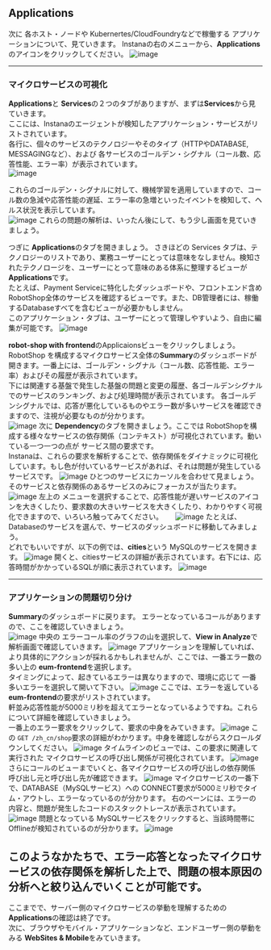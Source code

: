 ## Applications

次に 各ホスト・ノードや Kubernertes/CloudFoundryなどで稼働する アプリケーションについて、見ていきます。
Instanaの右のメニューから、**Applications**のアイコンをクリックしてください。
![image](https://user-images.githubusercontent.com/22209835/114327991-3efac480-9b76-11eb-98a9-5bd536f758ac.png)

---
### マイクロサービスの可視化

**Applications**と **Services**の２つのタブがありますが、まずは**Services**から見ていきます。  
ここには、Instanaのエージェントが検知したアプリケーション・サービスがリストされています。  
各行に、個々のサービスのテクノロジーやそのタイプ（HTTPやDATABASE, MESSAGINGなど）、および 各サービスのゴールデン・シグナル（コール数、応答性能、エラー率）が表示されています。  
![image](https://user-images.githubusercontent.com/22209835/114327943-1672ca80-9b76-11eb-8d12-07546767428d.png)

これらのゴールデン・シグナルに対して、機械学習を適用していますので、コール数の急減や応答性能の遅延、エラー率の急増といったイベントを検知して、ヘルス状況を表示しています。  
![image](https://user-images.githubusercontent.com/22209835/114327953-212d5f80-9b76-11eb-95d0-15725d6e37d0.png)
これらの問題の解析は、いったん後にして、もう少し画面を見ていきましょう。

つぎに **Applications**のタブを開きましょう。
さきほどの Services タブは、テクノロジーのリストであり、業務ユーザーにとっては意味をなしません。検知されたテクノロージを、ユーザーにとって意味のある体系に整理するビューが**Applications**です。  
たとえば、Payment Serviceに特化したダッシュボードや、フロントエンド含めRobotShop全体のサービスを確認するビューです。また、DB管理者には、稼働するDatabaseすべてを含むビューが必要かもしません。  
このアプリケーション・タブは、ユーザーにとって管理しやすいよう、自由に編集が可能です。
![image](https://user-images.githubusercontent.com/22209835/114328104-8d0fc800-9b76-11eb-8d67-ee44778b3a52.png)

**robot-shop with frontend**のApplicaionsビューをクリックしましょう。  
RobotShop を構成するマイクロサービス全体の**Summary**のダッシュボードが開きます。一番上には、ゴールデン・シグナル（コール数、応答性能、エラー率）およびその履歴が表示されています。  
下には関連する基盤で発生した基盤の問題と変更の履歴、各ゴールデンシグナルでのサービスのランキング、および処理時間が表示されています。
各ゴールデンシグナルでは、応答が悪化しているものやエラー数が多いサービスを確認できますので、注視が必要なものが分かります。  
![image](https://user-images.githubusercontent.com/22209835/114328371-58e8d700-9b77-11eb-8f87-efd864dd792c.png)
次に **Dependency**のタブを開きましょう。ここでは RobotShopを構成する様々なサービスの依存関係（コンテキスト）が可視化されています。動いている一つ一つの点が サービス間の要求です。  
Instanaは、これらの要求を解析することで、依存関係をダイナミックに可視化しています。もし色が付いているサービスがあれば、それは問題が発生しているサービスです。
![image](https://user-images.githubusercontent.com/22209835/114328391-74ec7880-9b77-11eb-931e-dafc0529b079.png)
ひとつのサービスにカーソルを合わせて見ましょう。そのサービスと依存関係のあるサービスのみにフォーカスが当たります。
![image](https://user-images.githubusercontent.com/22209835/114328413-83d32b00-9b77-11eb-82cf-ceed09b80092.png)
左上の メニューを選択することで、応答性能が遅いサービスのアイコンを大きくしたり、要求数の大きいサービスを大きくしたり、わかりやすく可視化できますので、いろいろ触ってみてください。　　
![image](https://user-images.githubusercontent.com/22209835/114328451-a49b8080-9b77-11eb-8b8e-ee7c427bbd11.png)
たとえば、Databaseのサービスを選んで、サービスのダッシュボードに移動してみましょう。  
どれでもいいですが、以下の例では、**cities**という MySQLのサービスを開きます。
![image](https://user-images.githubusercontent.com/22209835/114330307-62c10900-9b7c-11eb-846f-d84a3547b5a9.png)
開くと、citiesサービスの詳細が表示されています。右下には、応答時間がかかっているSQLが順に表示されています。
![image](https://user-images.githubusercontent.com/22209835/114330341-73717f00-9b7c-11eb-981b-2dacf702c549.png)
 
---
### アプリケーションの問題切り分け
**Summary**のダッシュボードに戻ります。
エラーとなっているコールがありますので、ここを確認していきましょう。  
![image](https://user-images.githubusercontent.com/22209835/114329793-3e186180-9b7b-11eb-9dd4-cd363cd1ee1a.png)
中央の エラーコール率のグラフの山を選択して、**View in Analyze**で解析画面で確認していきます。
![image](https://user-images.githubusercontent.com/22209835/114329771-2e008200-9b7b-11eb-8da1-58dab02b41c3.png)
アプリケーションを理解していれば、より具体的にアクションが採れるかもしれませんが、ここでは、一番エラー数の多い上の **eum-frontend**を選択します。  
タイミングによって、起きているエラーは異なりますので、環境に応じて 一番多いエラーを選択して開いて下さい。
![image](https://user-images.githubusercontent.com/22209835/114329840-5c7e5d00-9b7b-11eb-9926-f7f1f0cc29c1.png)
ここでは、エラーを返している **eum-frontend**の要求がリストされています。  
軒並み応答性能が5000ミリ秒を超えてエラーとなっているようですね。これらについて詳細を確認していきましょう。  
一番上のエラー要求をクリックして、要求の中身をみていきます。
![image](https://user-images.githubusercontent.com/22209835/114329872-699b4c00-9b7b-11eb-9e26-f49bb8836b59.png)
この `GET /zh_cn/shop`要求の詳細がわかります。中身を確認しながらスクロールダウンしてください。
![image](https://user-images.githubusercontent.com/22209835/114329913-7c158580-9b7b-11eb-8843-5767842cbb98.png)
タイムラインのビューでは、この要求に関連して実行された マイクロサービスの呼び出し関係が可視化されています。
![image](https://user-images.githubusercontent.com/22209835/114329938-8e8fbf00-9b7b-11eb-82b4-b0b2e79366ce.png)
さらにコールのビューまでいくと、各マイクロサービスの呼び出しの依存関係 呼び出し元と呼び出し先が確認できます。
![image](https://user-images.githubusercontent.com/22209835/114329959-a0716200-9b7b-11eb-8eaa-bd8b8fe06ecf.png)
マイクロサービスの一番下で、DATABASE（MySQLサービス）への CONNECT要求が5000ミリ秒でタイム・アウトし、エラーなっているのが分かります。
右のペーンには、エラーの内容と、問題が発生したコードのスタックトレースが表示されています。
![image](https://user-images.githubusercontent.com/22209835/114329998-b2eb9b80-9b7b-11eb-9412-ecda686ca624.png)
問題となっている MySQLサービスをクリックすると、当該時間帯に Offlineが検知されているのが分かります。
![image](https://user-images.githubusercontent.com/22209835/114330035-c8f95c00-9b7b-11eb-9618-9da6e087cea4.png)
  
このようなかたちで、エラー応答となったマイクロサービスの依存関係を解析した上で、問題の根本原因の分析へと絞り込んでいくことが可能です。
---
ここまでで、サーバー側のマイクロサービスの挙動を理解するための**Applications**の確認は終了です。  
次に、ブラウザやモバイル・アプリケーションなど、エンドユーザー側の挙動をみる **WebSites & Mobile**をみていきます。
